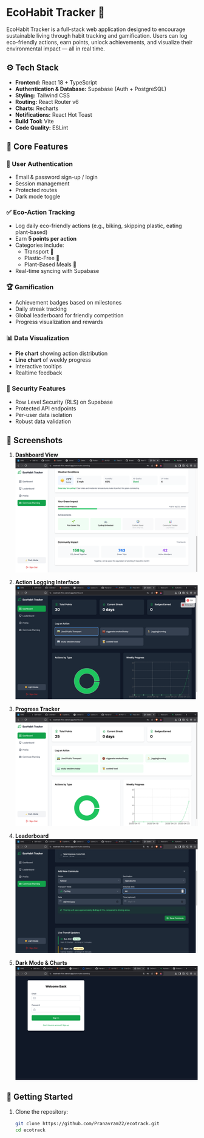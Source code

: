 # EcoHabit Tracker 🌿

EcoHabit Tracker is a full-stack web application designed to encourage sustainable living through habit tracking and gamification. Users can log eco-friendly actions, earn points, unlock achievements, and visualize their environmental impact — all in real time.

## ⚙️ Tech Stack

- **Frontend:** React 18 + TypeScript
- **Authentication & Database:** Supabase (Auth + PostgreSQL)
- **Styling:** Tailwind CSS
- **Routing:** React Router v6
- **Charts:** Recharts
- **Notifications:** React Hot Toast
- **Build Tool:** Vite
- **Code Quality:** ESLint

## 🌟 Core Features

### 👤 User Authentication
- Email & password sign-up / login
- Session management
- Protected routes
- Dark mode toggle

### ✅ Eco-Action Tracking
- Log daily eco-friendly actions (e.g., biking, skipping plastic, eating plant-based)
- Earn **5 points per action**
- Categories include:
  - Transport 🚴
  - Plastic-Free 🌊
  - Plant-Based Meals 🥗
- Real-time syncing with Supabase

### 🏆 Gamification
- Achievement badges based on milestones
- Daily streak tracking
- Global leaderboard for friendly competition
- Progress visualization and rewards

### 📊 Data Visualization
- **Pie chart** showing action distribution
- **Line chart** of weekly progress
- Interactive tooltips
- Realtime feedback

### 🔐 Security Features
- Row Level Security (RLS) on Supabase
- Protected API endpoints
- Per-user data isolation
- Robust data validation

## 📸 Screenshots

1. **Dashboard View**  
   ![Dashboard](./1.png)

2. **Action Logging Interface**  
   ![Action Input](./2.png)

3. **Progress Tracker**  
   ![Progress](./3.png)

4. **Leaderboard**  
   ![Leaderboard](./4.png)

5. **Dark Mode & Charts**  
   ![Charts](./5.png)

## 🚀 Getting Started

1. Clone the repository:
   ```bash
   git clone https://github.com/Pranavram22/ecotrack.git
   cd ecotrack
